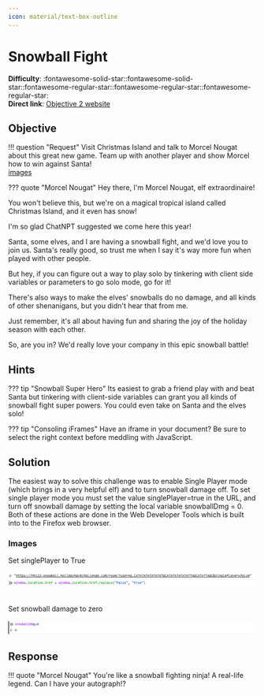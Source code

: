 ```yaml
---
icon: material/text-box-outline
---
```


# Snowball Fight

**Difficulty**: :fontawesome-solid-star::fontawesome-solid-star::fontawesome-regular-star::fontawesome-regular-star::fontawesome-regular-star:<br/>
**Direct link**: [Objective 2 website](https://hhc23-snowball.holidayhackchallenge.com)

## Objective

!!! question "Request"
    Visit Christmas Island and talk to Morcel Nougat about this great new game. Team up with another player and show Morcel how to win against Santa!<br>[images](../img/objectives/o2/snowball.PNG)

??? quote "Morcel Nougat"
    Hey there, I'm Morcel Nougat, elf extraordinaire!

You won't believe this, but we're on a magical tropical island called Christmas Island, and it even has snow!

I'm so glad ChatNPT suggested we come here this year!

Santa, some elves, and I are having a snowball fight, and we'd love you to join us. Santa's really good, so trust me when I say it's way more fun when played with other people.

But hey, if you can figure out a way to play solo by tinkering with client side variables or parameters to go solo mode, go for it!

There's also ways to make the elves' snowballs do no damage, and all kinds of other shenanigans, but you didn't hear that from me.

Just remember, it's all about having fun and sharing the joy of the holiday season with each other.

So, are you in? We'd really love your company in this epic snowball battle!

## Hints

??? tip "Snowball Super Hero"
    Its easiest to grab a friend play with and beat Santa but tinkering with client-side variables can grant you all kinds of snowball fight super powers. You could even take on Santa and the elves solo!
    
??? tip "Consoling iFrames"
    Have an iframe in your document? Be sure to select the right context before meddling with JavaScript.

## Solution

The easiest way to solve this challenge was to enable Single Player mode (which brings in a very helpful elf) and to turn snowball damage off. To set single player mode you must set the value singlePlayer=true in the URL, and turn off snowball damage by setting the local variable snowballDmg = 0. Both of these actions are done in the Web Developer Tools which is built into to the Firefox web browser.  

### Images
Set singlePlayer to True<br><br>
![images](../img/objectives/o2/singleplayer.png)<br><br>

Set snowball damage to zero<br><br>
![images](../img/objectives/o2/damage.png)


## Response

!!! quote "Morcel Nougat"
    You're like a snowball fighting ninja! A real-life legend. Can I have your autograph!?
